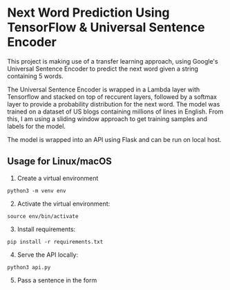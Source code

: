 # Next Word Prediction Using TensorFlow & Universal Sentence Encoder

This project is making use of a transfer learning approach, using Google's Universal Sentence Encoder to predict the next word given a string containing 5 words. 

The Universal Sentence Encoder is wrapped in a Lambda layer with Tensorflow and stacked on top of reccurent layers, followed by a softmax layer to provide a probability distribution for the next word. The model was trained on a dataset of US blogs containing millions of lines in English. From this, I am using a sliding window approach to get training samples and labels for the model. 

The model is wrapped into an API using Flask and can be run on local host. 

## Usage for Linux/macOS

1. Create a virtual environment 
```console
python3 -m venv env
```

2. Activate the virtual environment:
```console
source env/bin/activate
```

3. Install requirements:
```console
pip install -r requirements.txt
```

4. Serve the API locally:
```console
python3 api.py
```

5. Pass a sentence in the form
